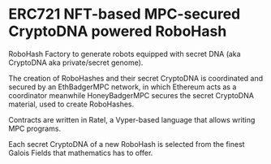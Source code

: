 # ERC721 NFT-based MPC-secured CryptoDNA powered RoboHash
RoboHash Factory to generate robots equipped with secret DNA (aka CryptoDNA
aka private/secret genome).

The creation of RoboHashes and their secret CryptoDNA is coordinated and
secured by an EthBadgerMPC network, in which Ethereum acts as a coordinator
meanwhile HoneyBadgerMPC secures the secret CryptoDNA material, used to create
RoboHashes.

Contracts are written in Ratel, a Vyper-based language that allows writing MPC
programs.


Each secret CryptoDNA of a new RoboHash is selected from the finest Galois
Fields that mathematics has to offer.
